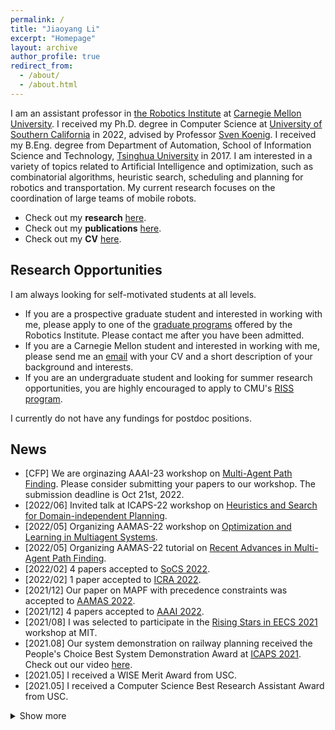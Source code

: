 ```yaml
---
permalink: /
title: "Jiaoyang Li"
excerpt: "Homepage"
layout: archive
author_profile: true
redirect_from: 
  - /about/
  - /about.html
---
```


I am an assistant professor in [the Robotics Institute](https://www.ri.cmu.edu/) at [Carnegie Mellon University](https://www.cmu.edu/). 
I received my Ph.D. degree in Computer Science at [University of Southern California](https://www.usc.edu/) in 2022, advised by Professor [Sven Koenig](http://idm-lab.org/index.html).
I received my B.Eng. degree from Department of Automation, School of Information Science and Technology, [Tsinghua University](https://www.tsinghua.edu.cn/en/) in 2017.
I am interested in a variety of topics related to Artificial Intelligence and optimization, such as combinatorial algorithms, heuristic search, scheduling and planning for robotics and transportation. My current research focuses on the coordination of large teams of mobile robots. 

* Check out my **research** [here](https://jiaoyangli.me/research/).
* Check out my **publications** [here](https://jiaoyangli.me/publications/).
* Check out my **CV** [here](https://jiaoyang-li.github.io/files/CV-Jiaoyang.pdf).

## Research Opportunities
I am always looking for self-motivated students at all levels.

* If you are a prospective graduate student and interested in working with me, 
please apply to one of the [graduate programs](https://www.ri.cmu.edu/ri-education/) offered by the Robotics Institute. 
Please contact me after you have been admitted.
* If you are a Carnegie Mellon student and interested in working with me, 
please send me an [email](mailto:jiaoyanl@andrew.cmu.edu) with your CV and a short description of your background and interests. 
* If you are an undergraduate student and looking for summer research opportunities, you are highly encouraged to apply to CMU's [RISS program](https://riss.ri.cmu.edu/).

I currently do not have any fundings for postdoc positions.

## News   
* \[CFP\] We are orginazing AAAI-23 workshop on [Multi-Agent Path Finding](http://idm-lab.org/wiki/AAAI23-MAPF/index.php/Main/HomePage). Please consider submitting your papers to our workshop. The submission deadline is Oct 21st, 2022. 
* \[2022/06\] Invited talk at ICAPS-22 workshop on [Heuristics and Search for Domain-independent Planning](http://icaps22.icaps-conference.org/workshops/HSDIP/). 
* \[2022/05\] Organizing AAMAS-22 workshop on [Optimization and Learning in Multiagent Systems](https://optlearnmas22.github.io/). 
* \[2022/05\] Organizing AAMAS-22 tutorial on [Recent Advances in Multi-Agent Path Finding](http://mapf.info/index.php/Tutorial/AAMAS-22). 
* \[2022/02\] 4 papers accepted to [SoCS 2022](https://sites.google.com/unibs.it/socs2022). 
* \[2022/02\] 1 paper accepted to [ICRA 2022](https://www.icra2022.org/). 
* \[2021/12\] Our paper on MAPF with precedence constraints was accepted to [AAMAS 2022](https://aamas2022-conference.auckland.ac.nz/). 
* \[2021/12\] 4 papers accepted to [AAAI 2022](https://aaai.org/Conferences/AAAI-22/).   
* \[2021/08\] I was selected to participate in the [Rising Stars in EECS 2021](https://risingstars21-eecs.mit.edu/) workshop at MIT.
* \[2021.08\] Our system demonstration on railway planning received the People's Choice Best System Demonstration Award at [ICAPS 2021](https://icaps21.icaps-conference.org/awards/). Check out our video [here](https://youtu.be/Pw4GBL1UhPA).
* \[2021.05\] I received a WISE Merit Award from USC.
* \[2021.05\] I received a Computer Science Best Research Assistant Award from USC.


<details>
  <summary>Show more</summary>
  <ul>
    <li>
      [2021.04] Our MAPF-LNS paper was accepted to <a href="https://ijcai-21.org/">IJCAI 2021</a>.
    </li>
    <li>
      [2021.02] Our Flatland paper and CBICS paper were accepted to <a href="https://icaps21.icaps-conference.org/">ICAPS 2021</a>.
    </li>
    <li>
      [2021.02] I gave 2 virtual talks on our EECBS paper and RHCR paper at <a href="https://aaai.org/Conferences/AAAI-21/">AAAI 2021</a>.
    </li>
    <li>
      [2020.12] Our team "An_Old_Driver" won both <a href="https://discourse.aicrowd.com/t/round-1-has-finished-round-2-is-starting-soon/3465">Round 1</a> and <a href="https://discourse.aicrowd.com/t/neurips-2020-flatland-winners/4010">Round 2</a> of the <a href="https://www.aicrowd.com/challenges/neurips-2020-flatland-challenge">2020 Flatland Challenge</a>, a rail scheduling competition. I gave a virtual talk at the NeurIPS 2020 competition track.
    </li>
    <li>
      [2020.12] 4 papers accepted to <a href="https://aaai.org/Conferences/AAAI-21/"> AAAI 2021</a>.
    </li>
    <li>
      [2020.10] 2 virtual talks at <a href="https://icaps20.icaps-conference.org/"> ICAPS 2020</a>.
    </li>
    <li>
      [2020.05] <a href="https://www.youtube.com/watch?v=j6PGa9mAdd4&feature=youtu.be"> 2 virtual talks</a> at <a href="https://helios.hud.ac.uk/scommv/socs2020/"> SoCS 2020</a>.
    </li>
    <li>
      [2020.05] <a href="https://underline.io/speakers/307-jiaoyang-li"> 2 virtual talks</a> at <a href="https://aamas2020.conference.auckland.ac.nz/"> AAMAS 2020</a>.
    </li>
    <li>
      [2020.04] Our paper "Multi-Agent Path Finding with Mutex Propagation" received the outstanding student paper award at <a href="https://icaps20.icaps-conference.org/program/awards/"> ICAPS 2020</a>.
    </li>
    <li>
      [2020.04] 2 papers accepted to <a href="https://www.ijcai20.org/"> IJCAI 2020</a>.
    </li>
     <li>
      [2020.02] Visiting the <a href="https://www.monash.edu/it/dsai/optimisation"> Optimization Research Group</a> for 6 months at Monash University, Melbourne, VIC, Australia.
    </li>
    <li>
      [2020.02] A talk at <a href="https://pages.mtu.edu/~lebrown/eaai/"> EAAI 2020</a> in New York, NY, USA.
    </li>
    <li>
      [2020.01] 2 papers accepted to <a href="https://icaps20.icaps-conference.org/"> ICAPS 2020</a>.
    </li>
    <li>
      [2020.01] A paper and an extended abstract accepted to <a href="https://aamas2020.conference.auckland.ac.nz/"> AAMAS 2020</a>.
    </li>
    <li>
      [2019.11] Visited Prof. <a href="https://felner.wixsite.com/home">Ariel Felner</a>'s group for 2 weeks at Ben-Gurion University, Be'er Sheva, Israel.
    </li>
    <li>
      [2019.10] A <a href="https://www.twitch.tv/videos/513668031?collection=muQS7ntJ2RVwXQ">talk</a> at the Amazon Research Awards – Robotics Symposium in Boston, MA, USA.
    </li>
    <li>
      [2019.08] 2 talks at <a href="https://www.ijcai19.org/"> IJCAI 2019</a> in Macau, China.
    </li>
    <li>
      [2019.07] 2 talks at <a href="https://icaps19.icaps-conference.org/"> ICAPS 2019</a> in Berkeley, CA, USA.
    </li>
    <li>
      [2019.05] Summer research intern at <a href="https://www.amazonrobotics.com/">Amazon Robotics</a>, Seattle, WA, USA.
    </li>
    <li>
      [2019.05] A paper accepted to <a href="https://www.ijcai19.org/">IJCAI 2019</a>.</li>
    <li>
      [2019.03] Received a Technology Commercialization Award from the USC Stevens Center for Innovation Technology.
    </li>
    <li>
      [2019.02] 2 short papers accepted to <a href="https://icaps19.icaps-conference.org/">ICAPS 2019</a>.
    </li>
    <li>
      [2019.01] 2 spotlight talks at <a href="https://aaai.org/Conferences/AAAI-19/">AAAI 2019</a> in Honolulu, Hawaii, USA.
    </li>
    <li>
      [2019.01] A paper and an extended abstract accepted to <a href="http://aamas2019.encs.concordia.ca/">AAMAS 2019</a>.
    </li>
    <li>
      [2018.12] Visited Prof. <a href="https://felner.wixsite.com/home">Ariel Felner</a>'s group for 3 weeks at Ben-Gurion University, Be'er Sheva, Israel. 
    </li>
    <li>
      [2018.11] 3 papers accepted to <a href="https://aaai.org/Conferences/AAAI-19/">AAAI 2019</a>.
    </li>
    <li>
      [2018.04] A paper accepted to <a href="https://www.ijcai-18.org/">IJCAI 2018</a>.
    </li>
    <li>
      [2018.01] An extended abstract accepted to <a href="http://celweb.vuse.vanderbilt.edu/aamas18/">AAMAS 2018</a>.
    </li>
    <li>
      [2018.01] A short paper accepted to <a href="http://icaps18.icaps-conference.org/">ICAPS 2018</a>.
    </li>
    <li>
      [2017.08] PhD student at USC! 
    </li>
  </ul>
</details>
